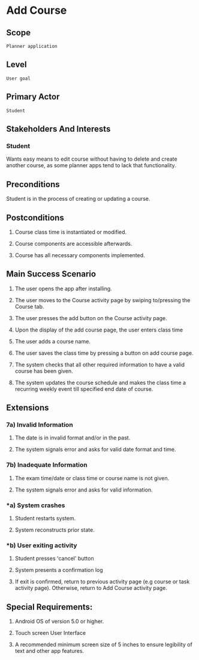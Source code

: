 # Add Course 
## Scope
    Planner application



## Level 
    User goal



## Primary Actor
    Student



## Stakeholders And Interests

### Student
Wants easy means to edit course without having to delete and create another course, as some planner apps tend to lack that functionality.



## Preconditions

Student is in the process of creating or updating a course.



## Postconditions

1. Course class time is instantiated or modified.

2. Course components are accessible afterwards.

3. Course has all necessary components implemented.



## Main Success Scenario



1. The user opens the app after installing.

2. The user moves to the Course activity page by swiping to/pressing the Course tab.

3. The user presses the add button on the Course activity page.

4. Upon the display of the add course page, the user enters class time

5. The user adds a course name.

6. The user saves the class time by pressing a button on add course page.

7. The system checks that all other required information to have a valid course has been given.

8. The system updates the course schedule and makes the class time a recurring weekly event till specified end date of course.





## Extensions

### 7a) Invalid Information

1. The date is in invalid format and/or in the past.

2. The system signals error and asks for valid date format and time.

### 7b) Inadequate Information

1. The exam time/date or class time or course name is not given.

2. The system signals error and asks for valid information.



### *a) System crashes

1. Student restarts system.

2. System reconstructs prior state.

### *b) User exiting activity

1. Student presses 'cancel' button

2. System presents a confirmation log

3. If exit is confirmed, return to previous activity page (e.g course or task activity page). Otherwise, return to Add Course activity page.



## Special Requirements:

1. Android OS of version 5.0 or higher.

2. Touch screen User Interface

3. A recommended minimum screen size of 5 inches to ensure legibility of text and other app features. 

 